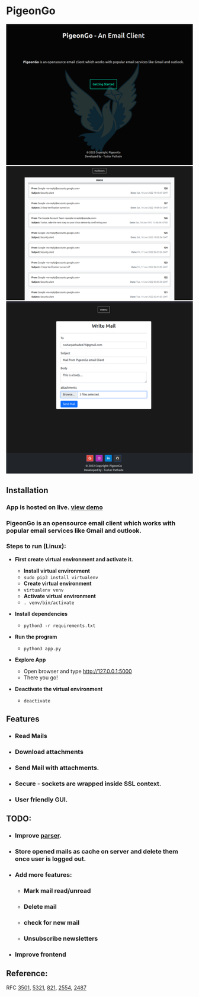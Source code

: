 # PigeonGo

![PigeonGo](./screenshots/1.png?raw=true "Title")
![PigeonGo](./screenshots/5.png?raw=true "Title")
![PigeonGo](./screenshots/9.png?raw=true "Title")

## Installation
### App is hosted on live. [view demo](https://PigeonGo.herokuapp.com)
### PigeonGo is an opensource email client which works with popular email services like Gmail and outlook.

### Steps to run (Linux):

- **First create virtual environment and activate it.**

  - **Install virtual environment**
  - `sudo pip3 install virtualenv`
  - **Create virtual environment**
  - `virtualenv venv`
  - **Activate virtual environment**
  - `. venv/bin/activate`

- **Install dependencies**

  - `python3 -r requirements.txt`

- **Run the program**
  - `python3 app.py`
- **Explore App**
  - Open browser and type http://127.0.0.1:5000
  - There you go!

- **Deactivate the virtual environment**
  - `deactivate`


## Features
- ### Read Mails
- ### Download attachments
- ### Send Mail with attachments.
- ### Secure - sockets are wrapped inside SSL context.
- ### User friendly GUI.


## TODO:
- ### Improve [parser](https://github.com/pathadeTush/PigeonGo/blob/01fddf086f73075c76b08d60f265856186cab5a4/IMAP/main.py#L292).
- ### Store opened mails as cache on server and delete them once user is logged out.
- ### Add more features:
    - ### Mark mail read/unread
    - ### Delete mail
    - ### check for new mail
    - ### Unsubscribe newsletters
- ### Improve frontend


## Reference:
RFC [3501](https://datatracker.ietf.org/doc/html/rfc3501), [5321](https://datatracker.ietf.org/doc/html/rfc5321), [821](https://datatracker.ietf.org/doc/html/rfc821), [2554](https://datatracker.ietf.org/doc/html/rfc2554), [2487](https://datatracker.ietf.org/doc/html/rfc2487)